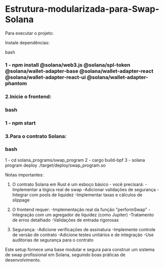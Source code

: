 # Estrutura-modularizada-para-Swap-Solana

Para executar o projeto:

Instale dependências:

bash
### 1 - npm install @solana/web3.js @solana/spl-token @solana/wallet-adapter-base @solana/wallet-adapter-react @solana/wallet-adapter-react-ui @solana/wallet-adapter-phantom

### 2.Inicie o frontend:

### bash
### 1 - npm start

### 3.Para o contrato Solana:

### bash

1 - cd solana_programs/swap_program
2 - cargo build-bpf
3 - solana program deploy ./target/deploy/swap_program.so

Notas importantes:

1. O contrato Solana em Rust é um esboço básico - você precisará:
      -Implementar a lógica real de swap
      -Adicionar validações de segurança
      -Integrar com pools de liquidez
      -Implementar taxas e cálculos de slippage
   
2. O frontend requer:
      -Implementação real da função "performSwap"
      -Integração com um agregador de liquidez (como Jupiter)
      -Tratamento de erros detalhado
      -Validações de entrada rigorosas
   
3. Segurança:
      -Adicione verificações de assinatura
      -Implemente controle de versão de contrato
      -Adicione testes unitários e de integração
      -Use auditorias de segurança para o contrato
   
Este setup fornece uma base modular e segura para construir um sistema de swap profissional em Solana, seguindo boas práticas de desenvolvimento.
